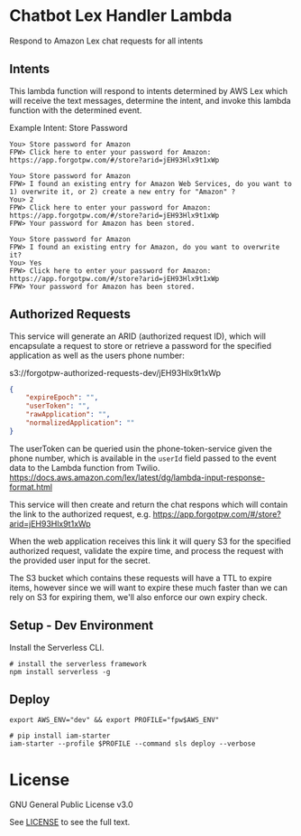 # Chatbot Lex Handler Lambda

Respond to Amazon Lex chat requests for all intents

## Intents

This lambda function will respond to intents determined by AWS Lex which will receive the text messages, determine the intent, and invoke this lambda function with the determined event.

Example Intent: Store Password

```
You> Store password for Amazon
FPW> Click here to enter your password for Amazon:
https://app.forgotpw.com/#/store?arid=jEH93Hlx9t1xWp
```

```
You> Store password for Amazon
FPW> I found an existing entry for Amazon Web Services, do you want to 1) overwrite it, or 2) create a new entry for "Amazon" ?
You> 2
FPW> Click here to enter your password for Amazon:
https://app.forgotpw.com/#/store?arid=jEH93Hlx9t1xWp
FPW> Your password for Amazon has been stored.
```

```
You> Store password for Amazon
FPW> I found an existing entry for Amazon, do you want to overwrite it?
You> Yes
FPW> Click here to enter your password for Amazon:
https://app.forgotpw.com/#/store?arid=jEH93Hlx9t1xWp
FPW> Your password for Amazon has been stored.
```

## Authorized Requests

This service will generate an ARID (authorized request ID), which will encapsulate a request to store or retrieve a password for the specified application as well as the users phone number:

s3://forgotpw-authorized-requests-dev/jEH93Hlx9t1xWp
```json
{
    "expireEpoch": "",
    "userToken": "",
    "rawApplication": "",
    "normalizedApplication": ""
}
```

The userToken can be queried usin the phone-token-service given the phone number, which is available in the `userId` field passed to the event data to the Lambda function from Twilio.
https://docs.aws.amazon.com/lex/latest/dg/lambda-input-response-format.html

This service will then create and return the chat respons which will contain the link to the authorized request, e.g. https://app.forgotpw.com/#/store?arid=jEH93Hlx9t1xWp

When the web application receives this link it will query S3 for the specified authorized request, validate the expire time, and process the request with the provided user input for the secret.

The S3 bucket which contains these requests will have a TTL to expire items, however since we will want to expire these much faster than we can rely on S3 for expiring them, we'll also enforce our own expiry check.

## Setup - Dev Environment

Install the Serverless CLI.

```shell
# install the serverless framework
npm install serverless -g
```

## Deploy

```shell
export AWS_ENV="dev" && export PROFILE="fpw$AWS_ENV"

# pip install iam-starter
iam-starter --profile $PROFILE --command sls deploy --verbose
```

# License

GNU General Public License v3.0

See [LICENSE](LICENSE.txt) to see the full text.
